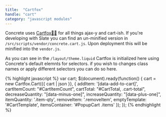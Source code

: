 ```yaml
---
title:  "Cartfox"
handle: "cart"
category: "javascript modules"
---
```

Concrete uses [Cartfox🛒🦊](https://github.com/Elkfox/Cartfox) for all things ajax-y and cart-ish. If you're developing with Slate you can find an un-minified version in `/src/scripts/vendor/concrete.cart.js`. Upon deployment this will be minified into the `vendor.js`.

As you can see in the `/layout/theme.liquid` Cartfox is initialized here using Concrete's default elemnts for selectors. if you wish to changes class names or apply different selectors you can do so here.

{% highlight javascript %}
  var cart;
  $(document).ready(function() {
    cart = new Cartfox.Cart({{ cart | json }}, {
      addItem: '[data-add-to-cart]',
      cartItemCount: "#CartItemCount",
      cartTotal: "#CartTotal, .cart-total",
      decreaseQuantity: "[data-minus-one]",
      increaseQuantity: "[data-plus-one]",
      itemQuantity: '.item-qty',
      removeItem: '.removeItem',
      emptyTemplate: '#CartTemplate',
      itemsContainer: '#PopupCart .items'
    });
  });
{% endhighlight %}
